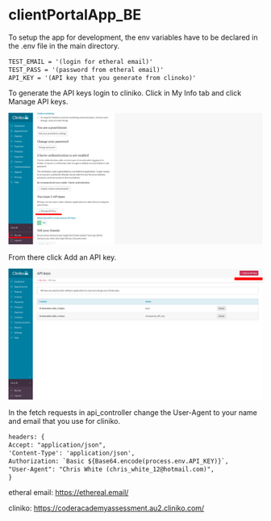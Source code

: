 # clientPortalApp_BE

To setup the app for development, the env variables have to be declared in the .env file in the main directory.
    
    TEST_EMAIL = '(login for etheral email)'
    TEST_PASS = '(password from etheral email)'
    API_KEY = '(API key that you generate from clinoko)'

To generate the API keys login to cliniko. Click in My Info tab and click Manage API keys.

![cliniko1](./docs/img/cliniko1.png)

From there click Add an API key.

![cliniko2](./docs/img/cliniko2.png)

In the fetch requests in api_controller change the User-Agent to your name and email that you use for cliniko.

    headers: {
    Accept: "application/json",
    'Content-Type': 'application/json',
    Authorization: `Basic ${Base64.encode(process.env.API_KEY)}`,
    "User-Agent": "Chris White (chris_white_12@hotmail.com)",
    }

etheral email: https://ethereal.email/

cliniko: https://coderacademyassessment.au2.cliniko.com/
